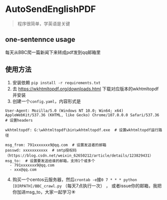 # AutoSendEnglishPDF

> 程序很简单，学英语是关键

## one-sentennce usage
每天从BBC爬一篇新闻下来转成pdf发到qq邮箱里

## 使用方法
1. 安装依赖 `pip install -r requirements.txt`
2. 去 https://wkhtmltopdf.org/downloads.html 下载对应版本的wkhtmltopdf并安装
3. 创建一个`config.yaml`，内容形式是
```
User-Agent: Mozilla/5.0 (Windows NT 10.0; Win64; x64) AppleWebKit/537.36 (KHTML, like Gecko) Chrome/107.0.0.0 Safari/537.36  # 设置headers

wkhtmltopdf: G:\wkhtmltopdf\bin\wkhtmltopdf.exe  # 设置wkhtmltopdf运行路径

msg_from: 791xxxxxxx9@qq.com  # 设置发送者的邮箱
passwd: xxxxxxxxxxx  # smtp授权码（https://blog.csdn.net/weixin_62650212/article/details/123829431）
msg_to:  # 设置要发送给谁的邮箱，支持1个或多个
  - 791xxxxxxx9@qq.com  
  - xxx@qq.com
```
4. 购买一个centos云服务器，然后`crontab -e`接`0 7 * * * python [DIRPATH]/BBC_crawl.py` （每天7点执行一次） ， 或者issue你的邮箱，我把你加进msg_to，大家一起学习:sunny: 
